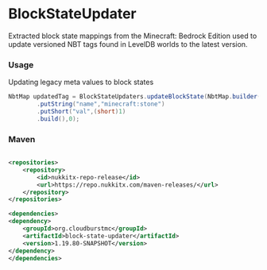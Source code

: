 # BlockStateUpdater

Extracted block state mappings from the Minecraft: Bedrock Edition used to update versioned NBT tags found in LevelDB
worlds to the latest version.

### Usage

Updating legacy meta values to block states

```java
NbtMap updatedTag = BlockStateUpdaters.updateBlockState(NbtMap.builder()
        .putString("name","minecraft:stone")
        .putShort("val",(short)1)
        .build(),0);
```

### Maven

```xml

<repositories>
    <repository>
        <id>nukkitx-repo-release</id>
        <url>https://repo.nukkitx.com/maven-releases/</url>
    </repository>
</repositories>

<dependencies>
<dependency>
    <groupId>org.cloudburstmc</groupId>
    <artifactId>block-state-updater</artifactId>
    <version>1.19.80-SNAPSHOT</version>
</dependency>
</dependencies>
```